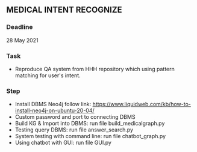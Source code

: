 ## MEDICAL INTENT RECOGNIZE

### Deadline
28 May 2021

### Task
+ Reproduce QA system from HHH repository which using pattern matching for user's intent.

### Step
+ Install DBMS Neo4j follow link: https://www.liquidweb.com/kb/how-to-install-neo4j-on-ubuntu-20-04/
+ Custom password and port to connecting DBMS
+ Build KG & Import into DBMS: run file build_medicalgraph.py
+ Testing query DBMS: run file answer_search.py
+ System testing with command line: run file chatbot_graph.py
+ Using chatbot with GUI: run file GUI.py